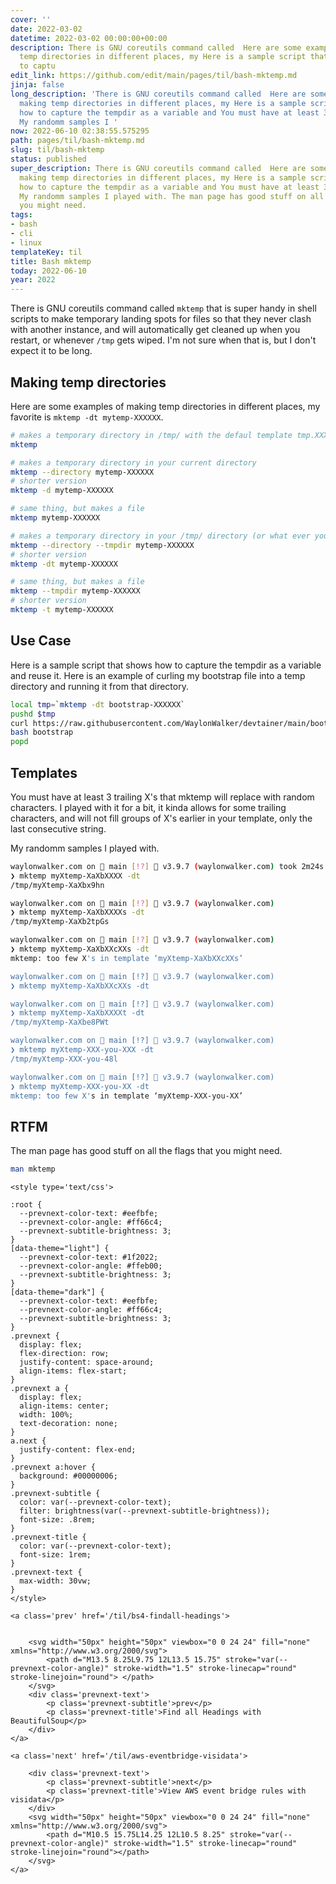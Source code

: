 ```yaml
---
cover: ''
date: 2022-03-02
datetime: 2022-03-02 00:00:00+00:00
description: There is GNU coreutils command called  Here are some examples of making
  temp directories in different places, my Here is a sample script that shows how
  to captu
edit_link: https://github.com/edit/main/pages/til/bash-mktemp.md
jinja: false
long_description: 'There is GNU coreutils command called  Here are some examples of
  making temp directories in different places, my Here is a sample script that shows
  how to capture the tempdir as a variable and You must have at least 3 trailing X
  My randomm samples I '
now: 2022-06-10 02:38:55.575295
path: pages/til/bash-mktemp.md
slug: til/bash-mktemp
status: published
super_description: There is GNU coreutils command called  Here are some examples of
  making temp directories in different places, my Here is a sample script that shows
  how to capture the tempdir as a variable and You must have at least 3 trailing X
  My randomm samples I played with. The man page has good stuff on all the flags that
  you might need.
tags:
- bash
- cli
- linux
templateKey: til
title: Bash mktemp
today: 2022-06-10
year: 2022
---
```


There is GNU coreutils command called `mktemp` that is super handy in shell
scripts to make temporary landing spots for files so that they never clash with
another instance, and will automatically get cleaned up when you restart, or
whenever `/tmp` gets wiped.  I'm not sure when that is, but I don't expect it
to be long.

## Making temp directories

Here are some examples of making temp directories in different places, my
favorite is `mktemp -dt mytemp-XXXXXX`.

``` bash
# makes a temporary directory in /tmp/ with the defaul template tmp.XXXXXXXXXX
mktemp

# makes a temporary directory in your current directory
mktemp --directory mytemp-XXXXXX
# shorter version
mktemp -d mytemp-XXXXXX

# same thing, but makes a file
mktemp mytemp-XXXXXX

# makes a temporary directory in your /tmp/ directory (or what ever you have configured as your TMPDIR)
mktemp --directory --tmpdir mytemp-XXXXXX
# shorter version
mktemp -dt mytemp-XXXXXX

# same thing, but makes a file
mktemp --tmpdir mytemp-XXXXXX
# shorter version
mktemp -t mytemp-XXXXXX
```

## Use Case

Here is a sample script that shows how to capture the tempdir as a variable and
reuse it.  Here is an example of curling my bootstrap file into a temp
directory and running it from that directory.

``` bash
local tmp=`mktemp -dt bootstrap-XXXXXX`
pushd $tmp
curl https://raw.githubusercontent.com/WaylonWalker/devtainer/main/bootstrap > bootstrap
bash bootstrap
popd
```

## Templates

You must have at least 3 trailing X's that mktemp will replace with random
characters.  I played with it for a bit, it kinda allows for some trailing
characters, and will not fill groups of X's earlier in your template, only the
last consecutive string.

My randomm samples I played with.

``` bash
waylonwalker.com on  main [!?]  v3.9.7 (waylonwalker.com) took 2m24s
❯ mktemp myXtemp-XaXbXXXX -dt
/tmp/myXtemp-XaXbx9hn

waylonwalker.com on  main [!?]  v3.9.7 (waylonwalker.com)
❯ mktemp myXtemp-XaXbXXXXs -dt
/tmp/myXtemp-XaXb2tpGs

waylonwalker.com on  main [!?]  v3.9.7 (waylonwalker.com)
❯ mktemp myXtemp-XaXbXXcXXs -dt
mktemp: too few X's in template ‘myXtemp-XaXbXXcXXs’

waylonwalker.com on  main [!?]  v3.9.7 (waylonwalker.com)
❯ mktemp myXtemp-XaXbXXcXXs -dt

waylonwalker.com on  main [!?]  v3.9.7 (waylonwalker.com)
❯ mktemp myXtemp-XaXbXXXXt -dt
/tmp/myXtemp-XaXbe8PWt

waylonwalker.com on  main [!?]  v3.9.7 (waylonwalker.com)
❯ mktemp myXtemp-XXX-you-XXX -dt
/tmp/myXtemp-XXX-you-48l

waylonwalker.com on  main [!?]  v3.9.7 (waylonwalker.com)
❯ mktemp myXtemp-XXX-you-XX -dt
mktemp: too few X's in template ‘myXtemp-XXX-you-XX’
```

## RTFM

The man page has good stuff on all the flags that you might need.
``` bash
man mktemp
```
<div class='prevnext'>

    <style type='text/css'>

    :root {
      --prevnext-color-text: #eefbfe;
      --prevnext-color-angle: #ff66c4;
      --prevnext-subtitle-brightness: 3;
    }
    [data-theme="light"] {
      --prevnext-color-text: #1f2022;
      --prevnext-color-angle: #ffeb00;
      --prevnext-subtitle-brightness: 3;
    }
    [data-theme="dark"] {
      --prevnext-color-text: #eefbfe;
      --prevnext-color-angle: #ff66c4;
      --prevnext-subtitle-brightness: 3;
    }
    .prevnext {
      display: flex;
      flex-direction: row;
      justify-content: space-around;
      align-items: flex-start;
    }
    .prevnext a {
      display: flex;
      align-items: center;
      width: 100%;
      text-decoration: none;
    }
    a.next {
      justify-content: flex-end;
    }
    .prevnext a:hover {
      background: #00000006;
    }
    .prevnext-subtitle {
      color: var(--prevnext-color-text);
      filter: brightness(var(--prevnext-subtitle-brightness));
      font-size: .8rem;
    }
    .prevnext-title {
      color: var(--prevnext-color-text);
      font-size: 1rem;
    }
    .prevnext-text {
      max-width: 30vw;
    }
    </style>
    
    <a class='prev' href='/til/bs4-findall-headings'>
    

        <svg width="50px" height="50px" viewbox="0 0 24 24" fill="none" xmlns="http://www.w3.org/2000/svg">
            <path d="M13.5 8.25L9.75 12L13.5 15.75" stroke="var(--prevnext-color-angle)" stroke-width="1.5" stroke-linecap="round" stroke-linejoin="round"> </path>
        </svg>
        <div class='prevnext-text'>
            <p class='prevnext-subtitle'>prev</p>
            <p class='prevnext-title'>Find all Headings with BeautifulSoup</p>
        </div>
    </a>
    
    <a class='next' href='/til/aws-eventbridge-visidata'>
    
        <div class='prevnext-text'>
            <p class='prevnext-subtitle'>next</p>
            <p class='prevnext-title'>View AWS event bridge rules with visidata</p>
        </div>
        <svg width="50px" height="50px" viewbox="0 0 24 24" fill="none" xmlns="http://www.w3.org/2000/svg">
            <path d="M10.5 15.75L14.25 12L10.5 8.25" stroke="var(--prevnext-color-angle)" stroke-width="1.5" stroke-linecap="round" stroke-linejoin="round"></path>
        </svg>
    </a>
  </div>